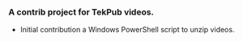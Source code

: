### A contrib project for TekPub videos.

* Initial contribution a Windows PowerShell script to unzip videos.

